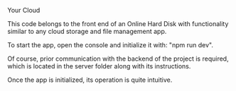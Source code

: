 Your Cloud

This code belongs to the front end of an Online Hard Disk with functionality similar to any cloud storage and file management app.

To start the app, open the console and initialize it with: "npm run dev".

Of course, prior communication with the backend of the project is required, which is located in the server folder along with its instructions.

Once the app is initialized, its operation is quite intuitive.
